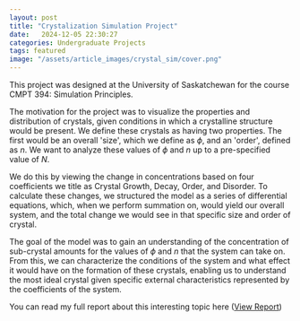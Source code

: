 ```yaml
---
layout: post
title: "Crystalization Simulation Project"
date:   2024-12-05 22:30:27
categories: Undergraduate Projects
tags: featured
image: "/assets/article_images/crystal_sim/cover.png"
---
```

This project was designed at the University of Saskatchewan for the course CMPT 394: Simulation Principles.

The motivation for the project was to visualize the properties and distribution of crystals, given conditions in which a crystalline structure would be present. We define these crystals as having two properties. The first would be an overall 'size', which we define as $\phi$, and an 'order', defined as $n$. We want to analyze these values of $\phi$ and $n$ up to a pre-specified value of $N$.

We do this by viewing the change in concentrations based on four coefficients we title as Crystal Growth, Decay, Order, and Disorder. To calculate these changes, we structured the model as a series of differential equations, which, when we perform summation on, would yield our overall system, and the total change we would see in that specific size and order of crystal.

The goal of the model was to gain an understanding of the concentration of sub-crystal amounts for the values of $\phi$ and $n$ that the system can take on. From this, we can characterize the conditions of the system and what effect it would have on the formation of these crystals, enabling us to understand the most ideal crystal given specific external characteristics represented by the coefficients of the system.

You can read my full report about this interesting topic here ([View Report](https://kenduff.github.io/assets/article_reports/crystal_sim/crystalSimulationReport.pdf))



[jekyll]:      http://jekyllrb.com
[jekyll-gh]:   https://github.com/jekyll/jekyll
[jekyll-help]: https://github.com/jekyll/jekyll-help
